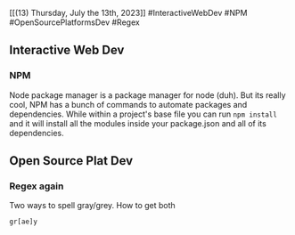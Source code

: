 [[(13) Thursday, July the 13th, 2023]] #InteractiveWebDev #NPM #OpenSourcePlatformsDev #Regex

## Interactive Web Dev
### NPM
Node package manager is a package manager for node (duh). But its really cool, NPM has a bunch of commands to automate packages and dependencies. While within a project's base file you can run `npm install` and it will install all the modules inside your package.json and all of its dependencies. 

## Open Source Plat Dev
### Regex again
Two ways to spell gray/grey. How to get both
```Regex
gr[ae]y
```
